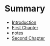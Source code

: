 # Summary

* [Introduction](README.md)
* [First Chapter](chapter1.md)
* notes
* [Second Chapter](chapter2.md)

